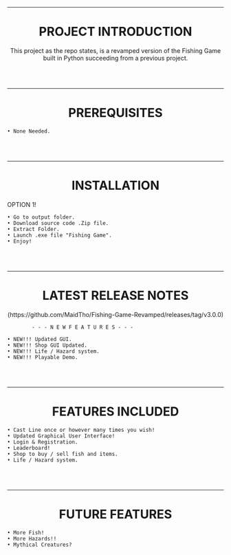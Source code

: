<br>
<br>

---------------------------------------------------
<h1 align="center">PROJECT INTRODUCTION</h1>
<p align="center"> This project as the repo states, is a revamped version of the Fishing Game built in Python succeeding from a previous project. </p>
<br>
<br> 

---------------------------------------------------
<h1 align="center">PREREQUISITES</h1>

    • None Needed.

<br>
<br>

---------------------------------------------------
<h1 align="center">INSTALLATION</h1>

OPTION 1!

    • Go to output folder.
    • Download source code .Zip file.
    • Extract Folder.
    • Launch .exe file "Fishing Game".
    • Enjoy!

<br>
<br>

---------------------------------------------------
<h1 align="center">LATEST RELEASE NOTES</h1>
<p align="center">(https://github.com/MaidTho/Fishing-Game-Revamped/releases/tag/v3.0.0)

            - - - N E W F E A T U R E S - - - 

    • NEW!!! Updated GUI.
    • NEW!!! Shop GUI Updated.
    • NEW!!! Life / Hazard system.
    • NEW!!! Playable Demo.
    

</p>
<br>
<br>

---------------------------------------------------
<h1 align="center">FEATURES INCLUDED</h1>

<p align="center">


    • Cast Line once or however many times you wish!
    • Updated Graphical User Interface!
    • Login & Registration.
    • Leaderboard!
    • Shop to buy / sell fish and items.
    • Life / Hazard system.


</p>
<br>
<br>

---------------------------------------------------
<h1 align="center"> FUTURE FEATURES </h1>
<p align="center">
    
    • More Fish!
    • More Hazards!!
    • Mythical Creatures?

</p>
<br>
<br>










